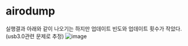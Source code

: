 # airodump
실행결과 아래와 같이 나오기는 하지만 업데이트 빈도와 업데이트 횟수가 작았다.(usb3.0관련 문제로 추정)
![image](https://user-images.githubusercontent.com/38641848/145113194-d15088d7-1063-432b-b367-e1b9b9a611d2.png)
